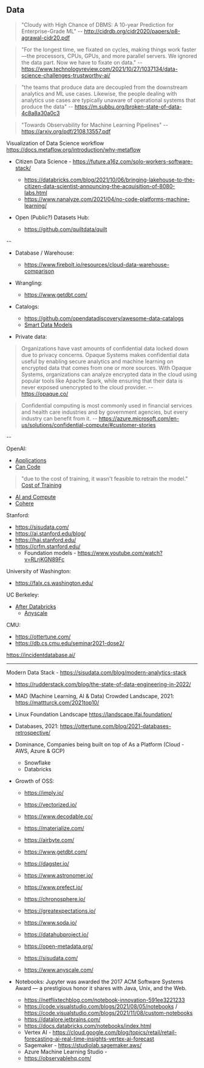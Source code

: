 ## Data

> "Cloudy with High Chance of DBMS: A 10-year Prediction for Enterprise-Grade ML" -- http://cidrdb.org/cidr2020/papers/p8-agrawal-cidr20.pdf

> "For the longest time, we fixated on cycles, making things work faster—the processors, CPUs, GPUs, and more parallel servers. We ignored the data part. Now we have to fixate on data." -- https://www.technologyreview.com/2021/10/27/1037134/data-science-challenges-trustworthy-ai/

> "the teams that produce data are decoupled from the downstream analytics and ML use cases. Likewise, the people dealing with analytics use cases are typically unaware of operational systems that produce the data" -- https://m.subbu.org/broken-state-of-data-4c8a8a30a0c3

> "Towards Observability for Machine Learning Pipelines" -- https://arxiv.org/pdf/2108.13557.pdf

Visualization of Data Science workflow https://docs.metaflow.org/introduction/why-metaflow

- Citizen Data Science - https://future.a16z.com/solo-workers-software-stack/
  - https://databricks.com/blog/2021/10/06/bringing-lakehouse-to-the-citizen-data-scientist-announcing-the-acquisition-of-8080-labs.html
  - https://www.nanalyze.com/2021/04/no-code-platforms-machine-learning/

- Open (Public?) Datasets Hub:
  - https://github.com/quiltdata/quilt 

--

* Database / Warehouse:
  * https://www.firebolt.io/resources/cloud-data-warehouse-comparison

* Wrangling:
  * https://www.getdbt.com/

* Catalogs:
  * https://github.com/opendatadiscovery/awesome-data-catalogs
  * [Smart Data Models](https://smartdatamodels.org/)

* Private data:
> Organizations have vast amounts of confidential data locked down due to privacy concerns. Opaque Systems makes confidential data useful by enabling secure analytics and machine learning on encrypted data that comes from one or more sources.
With Opaque Systems, organizations can analyze encrypted data in the cloud using popular tools like Apache Spark, while ensuring that their data is never exposed unencrypted to the cloud provider. -- https://opaque.co/

> Confidential computing is most commonly used in financial services and health care industries and by government agencies, but every industry can benefit from it. -- https://azure.microsoft.com/en-us/solutions/confidential-compute/#customer-stories

--

OpenAI:
* [Applications](https://beta.openai.com/examples)
* [Can Code](https://spectrum.ieee.org/openai-wont-replace-coders)
> "due to the cost of training, it wasn't feasible to retrain the model."
[Cost of Training](https://spectrum.ieee.org/deep-learning-computational-cost)
* [AI and Compute](https://openai.com/blog/ai-and-compute/)
* [Cohere](https://venturebeat.com/2021/11/15/openai-rival-cohere-launches-language-model-api/)

Stanford:
  * https://sisudata.com/
  * https://ai.stanford.edu/blog/
  * https://hai.stanford.edu/
  * https://crfm.stanford.edu/
    * Foundation models - https://www.youtube.com/watch?v=RLrjKGN89Fc

University of Washington:
  * https://falx.cs.washington.edu/

UC Berkeley:
  * [After Databricks](https://rise.cs.berkeley.edu/blog/the-inside-story-of-how-uc-berkeley-became-the-incubator-for-red-hot-enterprise-startups-databricks-sifive-and-anyscale/)
    * [Anyscale](https://docs.ray.io/en/master/index.html)

CMU:
  * https://ottertune.com/
  * https://db.cs.cmu.edu/seminar2021-dose2/

https://incidentdatabase.ai/

---

Modern Data Stack - https://sisudata.com/blog/modern-analytics-stack

* https://rudderstack.com/blog/the-state-of-data-engineering-in-2022/
* MAD (Machine Learning, AI & Data) Crowded Landscape, 2021: https://mattturck.com/2021top10/ 
* Linux Foundation Landscape https://landscape.lfai.foundation/ 

* Databases, 2021: https://ottertune.com/blog/2021-databases-retrospective/

* Dominance, Companies being built on top of As a Platform (Cloud - AWS, Azure & GCP)
  * Snowflake
  * Databricks

* Growth of OSS:

  * https://imply.io/
  * https://vectorized.io/
  * https://www.decodable.co/
  * https://materialize.com/


  * https://airbyte.com/
  * https://www.getdbt.com/
  * https://dagster.io/
  * https://www.astronomer.io/
  * https://www.prefect.io/
  * https://chronosphere.io/

  * https://greatexpectations.io/
  * https://www.soda.io/

  * https://datahubproject.io/ 
  * https://open-metadata.org/

  * https://sisudata.com/
  * https://www.anyscale.com/

* Notebooks: Jupyter was awarded the 2017 ACM Software Systems Award — a prestigious honor it shares with Java, Unix, and the Web.
  * https://netflixtechblog.com/notebook-innovation-591ee3221233
  * https://code.visualstudio.com/blogs/2021/08/05/notebooks / https://code.visualstudio.com/blogs/2021/11/08/custom-notebooks
  * https://datalore.jetbrains.com/
  * https://docs.databricks.com/notebooks/index.html
  * Vertex AI - https://cloud.google.com/blog/topics/retail/retail-forecasting-ai-real-time-insights-vertex-ai-forecast
  * Sagemaker - https://studiolab.sagemaker.aws/
  * Azure Machine Learning Studio - 
  * https://observablehq.com/
